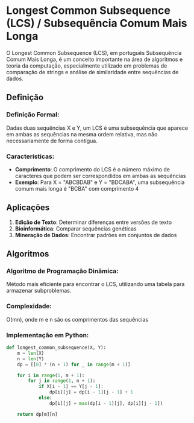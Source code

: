 # Longest Common Subsequence (LCS) / Subsequência Comum Mais Longa

O Longest Common Subsequence (LCS), em português Subsequência Comum Mais Longa, é um conceito importante na área de algoritmos e teoria da computação, especialmente utilizado em problemas de comparação de strings e análise de similaridade entre sequências de dados.

## Definição

### Definição Formal:

Dadas duas sequências X e Y, um LCS é uma subsequência que aparece em ambas as sequências na mesma ordem relativa, mas não necessariamente de forma contígua.

### Características:

- **Comprimento**: O comprimento do LCS é o número máximo de caracteres que podem ser correspondidos em ambas as sequências
- **Exemplo**: Para X = "ABCBDAB" e Y = "BDCABA", uma subsequência comum mais longa é "BCBA" com comprimento 4

## Aplicações

1. **Edição de Texto**: Determinar diferenças entre versões de texto
2. **Bioinformática**: Comparar sequências genéticas
3. **Mineração de Dados**: Encontrar padrões em conjuntos de dados

## Algoritmos

### Algoritmo de Programação Dinâmica:

Método mais eficiente para encontrar o LCS, utilizando uma tabela para armazenar subproblemas.

### Complexidade:

O(mn), onde m e n são os comprimentos das sequências

### Implementação em Python:

```python
def longest_common_subsequence(X, Y):
    m = len(X)
    n = len(Y)
    dp = [[0] * (n + 1) for _ in range(m + 1)]

    for i in range(1, m + 1):
        for j in range(1, n + 1):
            if X[i - 1] == Y[j - 1]:
                dp[i][j] = dp[i - 1][j - 1] + 1
            else:
                dp[i][j] = max(dp[i - 1][j], dp[i][j - 1])

    return dp[m][n]
```
